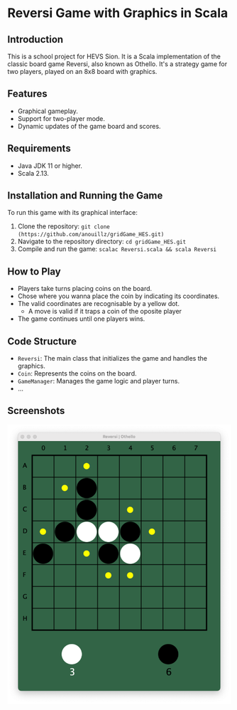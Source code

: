 # Reversi Game with Graphics in Scala

## Introduction
This is a school project for HEVS Sion. It is a Scala implementation of the classic board game Reversi, also known as Othello. It's a strategy game for two players, played on an 8x8 board with graphics.

## Features
- Graphical gameplay.
- Support for two-player mode.
- Dynamic updates of the game board and scores.

## Requirements
- Java JDK 11 or higher.
- Scala 2.13.

## Installation and Running the Game
To run this game with its graphical interface:
1. Clone the repository: `git clone (https://github.com/anouillz/gridGame_HES.git)`
2. Navigate to the repository directory: `cd gridGame_HES.git`
3. Compile and run the game: `scalac Reversi.scala && scala Reversi`

## How to Play
- Players take turns placing coins on the board.
- Chose where you wanna place the coin by indicating its coordinates.
- The valid coordinates are recognisable by a yellow dot.
    - A move is valid if it traps a coin of the oposite player
- The game continues until one players wins.

## Code Structure
- `Reversi`: The main class that initializes the game and handles the graphics.
- `Coin`: Represents the coins on the board.
- `GameManager`: Manages the game logic and player turns.
- ...

## Screenshots
![Reversi Game Screenshot](res/ReversiGame.png)


